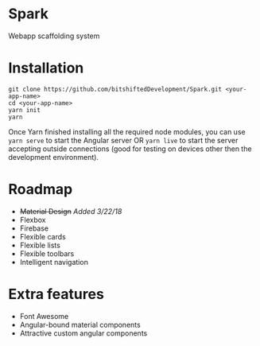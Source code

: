 # Spark
Webapp scaffolding system

# Installation
```
git clone https://github.com/bitshiftedDevelopment/Spark.git <your-app-name>
cd <your-app-name>
yarn init
yarn
```
Once Yarn finished installing all the required node modules, you can use `yarn serve` to start the Angular server OR `yarn live` to start the server accepting outside connections (good for testing on devices other then the development environment).

# Roadmap
- <strike>Material Design</strike> <em>Added 3/22/18</em>
- Flexbox
- Firebase
- Flexible cards
- Flexible lists
- Flexible toolbars
- Intelligent navigation

# Extra features
- Font Awesome
- Angular-bound material components
- Attractive custom angular components

